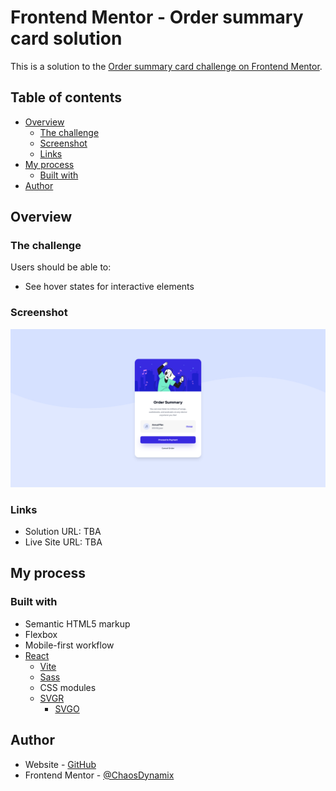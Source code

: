 # Frontend Mentor - Order summary card solution

This is a solution to the [Order summary card challenge on Frontend Mentor](https://www.frontendmentor.io/challenges/order-summary-component-QlPmajDUj).

## Table of contents

- [Overview](#overview)
  - [The challenge](#the-challenge)
  - [Screenshot](#screenshot)
  - [Links](#links)
- [My process](#my-process)
  - [Built with](#built-with)
- [Author](#author)

## Overview

### The challenge

Users should be able to:

- See hover states for interactive elements

### Screenshot

![](./src/assets/images/Screenshot.png)

### Links

- Solution URL: TBA
- Live Site URL: TBA

## My process

### Built with

- Semantic HTML5 markup
- Flexbox
- Mobile-first workflow
- [React](https://reactjs.org/)
    - [Vite](https://vitejs.dev/)
    - [Sass](https://sass-lang.com/)
    - CSS modules
    - [SVGR](https://react-svgr.com/)
        - [SVGO](https://github.com/svg/svgo)

## Author

- Website - [GitHub](https://github.com/ChaosDynamix)
- Frontend Mentor - [@ChaosDynamix](https://www.frontendmentor.io/profile/ChaosDynamix)

